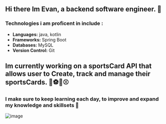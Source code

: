 ## Hi there Im Evan, a backend software engineer. 👋

 ### Technologies i am proficent in include :

- **Languages:** java, kotlin
- **Frameworks:** Spring Boot
- **Databases:** MySQL
- **Version Control:** Git


## Im currently working on a sportsCard API that allows user to Create, track and manage their sportsCards. 🏀⚽️🏈⚾️

### I make sure to keep learning each day, to improve and expand my knowledge and skillsets 🧠

![image](https://github.com/evanrobert/evanrobert/assets/112796625/e320dc83-f016-4a75-bd47-3c4be4bbbd67)










